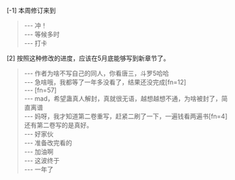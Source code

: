 
[-1] 本周修订来到
>--- 冲！<br>
>--- 等候多时<br>
>--- 打卡<br>

[2] 按照这种修改的进度，应该在5月底能够写到新章节了。
>--- 作者为啥不写自己的同人，你看唐三，斗罗5哈哈<br>
>--- 急啥哦，我都等了一年多没看了，结果还没完成[fn=12]<br>
>--- [fn=57]<br>
>--- mad，希望蛊真人解封，真就很无语，越想越想不通，为啥被封了，简直离谱<br>
>--- 妈呀，我才知道第二卷重写，赶紧二刷了一下，一遍钱看两遍书[fn=4]还有第二卷写的是真好。<br>
>--- 好家伙<br>
>--- 准备改完看的<br>
>--- 加油啊<br>
>--- 这波终于<br>
>--- 一年了<br>
